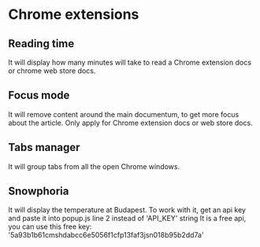 # Chrome extensions

## Reading time
It will display how many minutes will take to read a Chrome extension docs or 
chrome web store docs.

## Focus mode
It will remove content around the main documentum, to get more focus about the article.
Only apply for Chrome extension docs or web store docs.

## Tabs manager
It will group tabs from all the open Chrome windows.

## Snowphoria
It will display the temperature at Budapest.
To work with it, get an api key and paste it into popup.js line 2 instead of 'API_KEY' string
It is a free api, you can use this free key: '5a93b1b61cmshdabcc6e5056f1cfp13faf3jsn018b95b2dd7a'